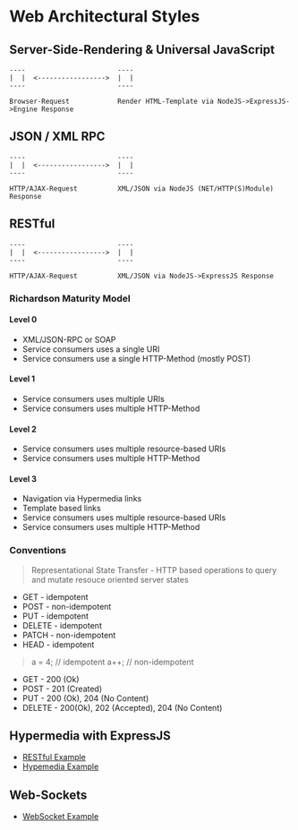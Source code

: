 # Web Architectural Styles

## Server-Side-Rendering & Universal JavaScript

```
----                       ----
|  |  <----------------->  |  |
----                       ----

Browser-Request            Render HTML-Template via NodeJS->ExpressJS->Engine Response
```

## JSON / XML RPC

```
----                       ----
|  |  <----------------->  |  |
----                       ----

HTTP/AJAX-Request          XML/JSON via NodeJS (NET/HTTP(S)Module) Response
```

## RESTful

```
----                       ----
|  |  <----------------->  |  |
----                       ----

HTTP/AJAX-Request          XML/JSON via NodeJS->ExpressJS Response
```

### Richardson Maturity Model

#### Level 0

- XML/JSON-RPC or SOAP
- Service consumers uses a single URI
- Service consumers use a single HTTP-Method (mostly POST)

#### Level 1

- Service consumers uses multiple URIs
- Service consumers uses multiple HTTP-Method

#### Level 2

- Service consumers uses multiple resource-based URIs
- Service consumers uses multiple HTTP-Method

#### Level 3

- Navigation via Hypermedia links
- Template based links
- Service consumers uses multiple resource-based URIs
- Service consumers uses multiple HTTP-Method

### Conventions

> Representational State Transfer - HTTP based operations to query and mutate resouce oriented server states

- GET - idempotent
- POST - non-idempotent
- PUT - idempotent
- DELETE - idempotent
- PATCH - non-idempotent
- HEAD - idempotent

> a = 4; // idempotent
> a++; // non-idempotent

- GET - 200 (Ok)
- POST - 201 (Created)
- PUT - 200 (Ok), 204 (No Content)
- DELETE - 200(Ok), 202 (Accepted), 204 (No Content)

## Hypermedia with ExpressJS

- [RESTful Example](EXAMPLES/ARCHITECTURE/restfule.md)
- [Hypemedia Example](EXAMPLES/ARCHITECTURE/hypermedia.md)

## Web-Sockets

- [WebSocket Example](EXAMPLES/ARCHITECTURE/websockets.md)
